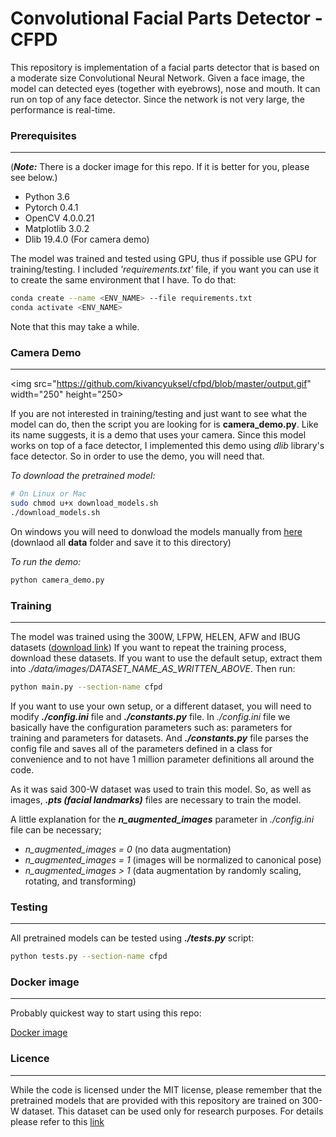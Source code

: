 # **C**onvolutional **F**acial **P**arts **D**etector - CFPD
This repository is implementation of a facial parts detector
that is based on a moderate size Convolutional Neural Network.
Given a face image, the model can detected eyes (together with
eyebrows), nose and mouth. It can run on top of any face 
detector. Since the network is not very large, the performance
is real-time.


### Prerequisites

---
(***Note:*** There is a docker image for this repo. If it is
better for you, please see below.)
* Python 3.6
* Pytorch 0.4.1
* OpenCV 4.0.0.21
* Matplotlib 3.0.2
* Dlib 19.4.0 (For camera demo)

The model was trained and tested using GPU, thus if possible
use GPU for training/testing. I included *'requirements.txt'*
file, if you want you can use it to create the same environment
that I have. To do that:

```bash
conda create --name <ENV_NAME> --file requirements.txt
conda activate <ENV_NAME>
```
Note that this may take a while.

### Camera Demo

---
<img src="https://github.com/kivancyuksel/cfpd/blob/master/output.gif" width="250" height="250>

If you are not interested in training/testing and just want
to see what the model can do, then the script you are looking
for is **camera_demo.py**. Like its name suggests, it is a
demo that uses your camera. Since this model works on top of
a face detector, I implemented this demo using *dlib* library's
face detector. So in order to use the demo, you will need that.

*To download the pretrained model:*
```bash
# On Linux or Mac
sudo chmod u+x download_models.sh
./download_models.sh
```
On windows you will need to donwload the models manually from [here](https://1drv.ms/f/s!AjmsnJ7wS5KLgoVAyAaiR6HI2_YQkA)
(downlaod all **data** folder and save it to this directory)
 
*To run the demo:*
```python
python camera_demo.py
```

### Training

---
The model was trained using the 300W, LFPW, HELEN, AFW and 
IBUG datasets ([download link](https://ibug.doc.ic.ac.uk/resources/facial-point-annotations/)) 
If you want to repeat the training process, download these
datasets. If you want to use the default setup, extract them 
into *./data/images/DATASET_NAME_AS_WRITTEN_ABOVE*. Then run:

```bash
python main.py --section-name cfpd
```

If you want to use your own setup, or a different dataset, 
you will need to modify ***./config.ini*** file and ***./constants.py***
file. In *./config.ini* file we basically have the configuration
parameters such as: parameters for training and parameters for
datasets. And ***./constants.py*** file parses the config file
and saves all of the parameters defined in a class for convenience
and to not have 1 million parameter definitions all around the code.

As it was said 300-W dataset was used to train this model.
So, as well as images, ***.pts (facial landmarks)*** files
are necessary to train the model.

A little explanation for the ***n_augmented_images*** parameter
in *./config.ini* file can be necessary;

* *n_augmented_images = 0* (no data augmentation)
* *n_augmented_images = 1* (images will be normalized to canonical pose) 
* *n_augmented_images > 1* (data augmentation by randomly scaling, rotating, and transforming)


### Testing

---
All pretrained models can be tested using ***./tests.py***
script:

```bash
python tests.py --section-name cfpd
```
### Docker image

---
Probably quickest way to start using this repo:

[Docker image](https://cloud.docker.com/u/kivancyuksel/repository/docker/kivancyuksel/alluneed)

### Licence

---
While the code is licensed under the MIT license, 
please remember that the pretrained models that are provided
with this repository are trained on 300-W dataset. This
dataset can be used only for research purposes. For details
please refer to this [link](https://ibug.doc.ic.ac.uk/resources/facial-point-annotations/)